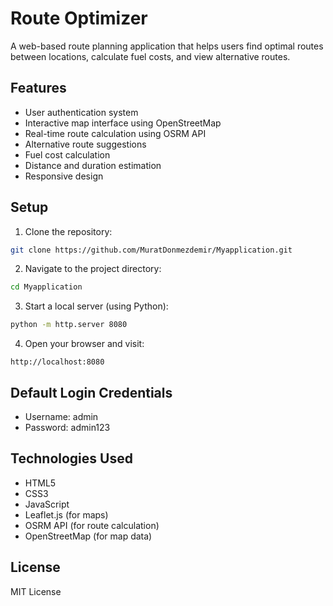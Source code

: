 # Route Optimizer

A web-based route planning application that helps users find optimal routes between locations, calculate fuel costs, and view alternative routes.

## Features

- User authentication system
- Interactive map interface using OpenStreetMap
- Real-time route calculation using OSRM API
- Alternative route suggestions
- Fuel cost calculation
- Distance and duration estimation
- Responsive design

## Setup

1. Clone the repository:
```bash
git clone https://github.com/MuratDonmezdemir/Myapplication.git
```

2. Navigate to the project directory:
```bash
cd Myapplication
```

3. Start a local server (using Python):
```bash
python -m http.server 8080
```

4. Open your browser and visit:
```
http://localhost:8080
```

## Default Login Credentials

- Username: admin
- Password: admin123

## Technologies Used

- HTML5
- CSS3
- JavaScript
- Leaflet.js (for maps)
- OSRM API (for route calculation)
- OpenStreetMap (for map data)

## License

MIT License 